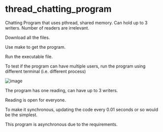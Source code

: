 # thread_chatting_program
Chatting Program that uses pthread, shared memory. Can hold up to 3 writers. Number of readers are irrelevant.


Download all the files.

Use make to get the program.

Run the executable file.

To test if the program can have multiple users, run the program using different terminal (i.e. different process)

![image](https://github.com/user-attachments/assets/846a6a01-6f87-4b25-b5e2-3fb2314cea42)

The program has one reading, can have up to 3 writers.

Reading is open for everyone.

To make it synchronous, updating the code every 0.01 seconds or so would be the simplest. 

This program is asynchronous due to the requirements.


